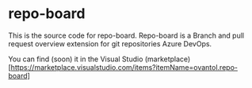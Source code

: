 # repo-board

This is the source code for repo-board. Repo-board is a Branch and pull request overview extension for git repositories Azure DevOps.

You can find (soon) it in the Visual Studio (marketplace)[https://marketplace.visualstudio.com/items?itemName=ovantol.repo-board]